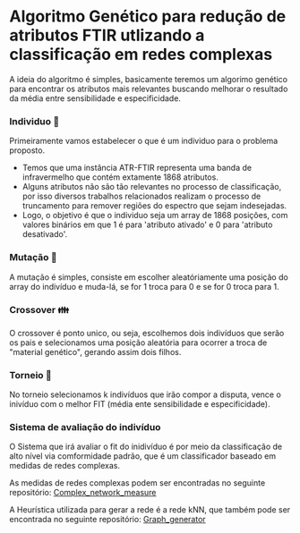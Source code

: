 # Algoritmo Genético para redução de atributos FTIR utlizando a classificação em redes complexas
A ideia do algoritmo é simples, basicamente teremos um algorimo genético para encontrar os atributos mais relevantes buscando melhorar o resultado da média entre sensibilidade e especificidade.
### Individuo 🧬
Primeiramente vamos estabelecer o que é um individuo para o problema proposto.
- Temos que uma instância ATR-FTIR representa uma banda de infravermelho que contém extamente 1868 atributos.
- Alguns atributos não são tão relevantes no processo de classificação, por isso diversos trabalhos relacionados realizam o processo de truncamento para remover regiões do espectro que sejam indesejadas.
- Logo, o objetivo é que o individuo seja um array de 1868 posições, com valores binários em que 1 é para 'atributo ativado' e 0 para 'atributo desativado'.

### Mutação 💉
A mutação é simples, consiste em escolher aleatóriamente uma posição do array do indivíduo e muda-lá, se for 1 troca para 0 e se for 0 troca para 1.

### Crossover 👪
O crossover é ponto unico, ou seja, escolhemos dois indivíduos que serão os pais e selecionamos uma posição aleatória para ocorrer a troca de "material genético", gerando assim dois filhos.

### Torneio 🎌
No torneio selecionamos k indivíduos que irão compor a disputa, vence o inivíduo com o melhor FIT (média ente sensibilidade e especificidade).

### Sistema de avaliação do indivíduo
O Sistema que irá avaliar o fit do inidivíduo é por meio da classificação de alto nível via comformidade padrão, que é um classificador baseado em medidas de redes complexas.

As medidas de redes complexas podem ser encontradas no seguinte repositório: [Complex_network_measure](https://github.com/Ricardo50-dev/Complex_network_measure)

A Heurística utilizada para gerar a rede é a rede kNN, que também pode ser encontrada no seguinte repositório: [Graph_generator](https://github.com/Ricardo50-dev/Graph_generator)
